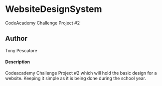 # WebsiteDesignSystem
CodeAcademy Challenge Project #2
## Author
Tony Pescatore
#### Description
Codeacademy Challenge Project #2 which will hold the basic design for a website.  Keeping it simple as it is being done during the school year.